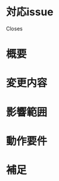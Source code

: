 <!-- あくまでテンプレートなので必ずしもすべての項目を埋めなくてよい -->
# 対応issue
Closes
# 概要
<!-- 変更の目的 もしくは 関連する Issue 番号 -->

# 変更内容
<!-- ビューの変更がある場合はスクショによる比較などがあるとわかりやすい -->

# 影響範囲
<!-- この関数を変更したのでこの機能にも影響がある、など -->

# 動作要件
<!-- 動作に必要な 環境変数 / 依存関係 / DBの更新 など -->

# 補足
<!-- レビューをする際に見てほしい点、ローカル環境で試す際の注意点、など -->
